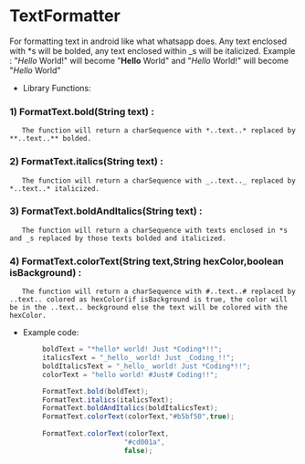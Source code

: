 # TextFormatter
For formatting text in android like what whatsapp does. Any text enclosed with *s will be bolded, any text enclosed within _s will be italicized. 
Example :
"*Hello* World!" will become "**Hello** World" and "_Hello_ World!" will become "*Hello* World"

* Library Functions: 
### 1) FormatText.bold(String text) :
       The function will return a charSequence with *..text..* replaced by **..text..** bolded.
       
### 2) FormatText.italics(String text) :
       The function will return a charSequence with _..text.._ replaced by *..text..* italicized.

### 3) FormatText.boldAndItalics(String text) :
       The function will return a charSequence with texts enclosed in *s and _s replaced by those texts bolded and italicized.
       
### 4) FormatText.colorText(String text,String hexColor,boolean isBackground) :
       The function will return a charSequence with #..text..# replaced by ..text.. colored as hexColor(if isBackground is true, the color will be in the ..text.. beckground else the text will be colored with the hexColor.
       
* Example code: 
```java
        boldText = "*hello* world! Just *Coding*!!";
        italicsText = "_hello_ world! Just _Coding_!!";
        boldItalicsText = "_hello_ world! Just *Coding*!!";
        colorText = "hello world! #Just# Coding!!";

        FormatText.bold(boldText); 
        FormatText.italics(italicsText);
        FormatText.boldAndItalics(boldItalicsText);
        FormatText.colorText(colorText,"#b5bf50",true);
        
        FormatText.colorText(colorText,
                            "#cd001a",
                            false);
```
